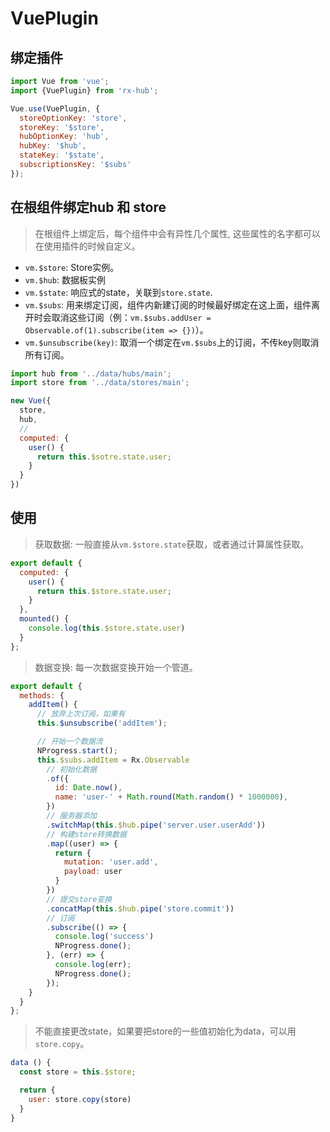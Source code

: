 # VuePlugin

## 绑定插件

```js
import Vue from 'vue';
import {VuePlugin} from 'rx-hub';

Vue.use(VuePlugin, {
  storeOptionKey: 'store',
  storeKey: '$store',
  hubOptionKey: 'hub',
  hubKey: '$hub',
  stateKey: '$state',
  subscriptionsKey: '$subs'
});
```

## 在根组件绑定hub 和 store

> 在根组件上绑定后，每个组件中会有异性几个属性, 这些属性的名字都可以在使用插件的时候自定义。

- `vm.$store`: Store实例。
- `vm.$hub`: 数据板实例
- `vm.$state`: 响应式的state，关联到`store.state`.
- `vm.$subs`: 用来绑定订阅，组件内新建订阅的时候最好绑定在这上面，组件离开时会取消这些订阅（例：`vm.$subs.addUser = Observable.of(1).subscribe(item => {})`）。
- `vm.$unsubscribe(key)`: 取消一个绑定在`vm.$subs`上的订阅，不传key则取消所有订阅。

```js
import hub from '../data/hubs/main';
import store from '../data/stores/main';

new Vue({
  store,
  hub,
  //
  computed: {
    user() {
      return this.$sotre.state.user;
    }
  }
})
```

## 使用

> 获取数据: 一般直接从`vm.$store.state`获取，或者通过计算属性获取。

```js
export default {
  computed: {
    user() {
      return this.$store.state.user;
    }
  },
  mounted() {
    console.log(this.$store.state.user)
  }
};
```

> 数据变换: 每一次数据变换开始一个管道。

```js
export default {
  methods: {
    addItem() {
      // 放弃上次订阅，如果有
      this.$unsubscribe('addItem');

      // 开始一个数据流
      NProgress.start();
      this.$subs.addItem = Rx.Observable
        // 初始化数据
        .of({
          id: Date.now(),
          name: 'user-' + Math.round(Math.random() * 1000000),
        })
        // 服务器添加
        .switchMap(this.$hub.pipe('server.user.userAdd'))
        // 构建store转换数据
        .map((user) => {
          return {
            mutation: 'user.add',
            payload: user
          }
        })
        // 提交store变换
        .concatMap(this.$hub.pipe('store.commit'))
        // 订阅
        .subscribe(() => {
          console.log('success')
          NProgress.done();
        }, (err) => {
          console.log(err);
          NProgress.done();
        });
    }
  }
};
```

> 不能直接更改state，如果要把store的一些值初始化为data，可以用`store.copy`。

```js
data () {
  const store = this.$store;

  return {
    user: store.copy(store)
  }
}
```
